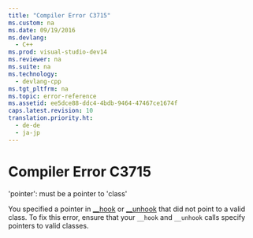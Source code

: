 ```yaml
---
title: "Compiler Error C3715"
ms.custom: na
ms.date: 09/19/2016
ms.devlang: 
  - C++
ms.prod: visual-studio-dev14
ms.reviewer: na
ms.suite: na
ms.technology: 
  - devlang-cpp
ms.tgt_pltfrm: na
ms.topic: error-reference
ms.assetid: ee5dce88-ddc4-4bdb-9464-47467ce1674f
caps.latest.revision: 10
translation.priority.ht: 
  - de-de
  - ja-jp
---
```

# Compiler Error C3715
'pointer': must be a pointer to 'class'  
  
 You specified a pointer in [__hook](../vs140/__hook.md) or [__unhook](../vs140/__unhook.md) that did not point to a valid class. To fix this error, ensure that your `__hook` and `__unhook` calls specify pointers to valid classes.